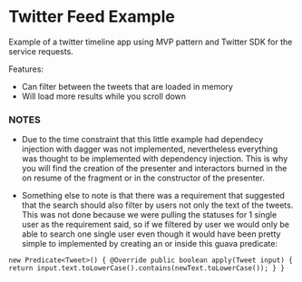 # Twitter Feed Example

Example of a twitter timeline app using MVP pattern and Twitter SDK for the service requests.

Features:
- Can filter between the tweets that are loaded in memory
- Will load more results while you scroll down

### NOTES
- Due to the time constraint that this little example had dependecy injection with dagger was not implemented, nevertheless everything was thought to
be implemented with dependency injection. This is why you will find the creation of the presenter and interactors burned in the on resume of the fragment
or in the constructor of the presenter.

- Something else to note is that there was a requirement that suggested that the search should also filter by users not only the text of the tweets.
This was not done because we were pulling the statuses for 1 single user as the requirement said, so if we filtered by user we would only be able to
search one single user even though it would have been pretty simple to implemented by creating an or inside this guava predicate:

`new Predicate<Tweet>() {
      @Override
      public boolean apply(Tweet input) {
          return input.text.toLowerCase().contains(newText.toLowerCase());
      }
  }`
